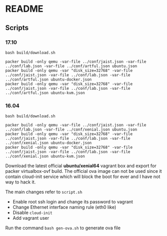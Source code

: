 # README

## Scripts

### 17.10

```shell
bash build/download.sh

packer build -only qemu -var-file ../conf/jaist.json -var-file ../conf/lab.json -var-file ../conf/artful.json ubuntu.json
packer build -only qemu -var "disk_size=32768" -var-file ../conf/jaist.json -var-file ../conf/lab.json -var-file ../conf/artful.json ubuntu-docker.json
packer build -only qemu -var "disk_size=32768" -var-file ../conf/jaist.json -var-file ../conf/lab.json -var-file ../conf/artful.json ubuntu-kvm.json
```

### 16.04

```shell
bash build/download.sh

packer build -only qemu -var-file ../conf/jaist.json -var-file ../conf/lab.json -var-file ../conf/xenial.json ubuntu.json
packer build -only qemu -var "disk_size=32768" -var-file ../conf/jaist.json -var-file ../conf/lab.json -var-file ../conf/xenial.json ubuntu-docker.json
packer build -only qemu -var "disk_size=32768" -var-file ../conf/jaist.json -var-file ../conf/lab.json -var-file ../conf/xenial.json ubuntu-kvm.json
```

Download the latest official **ubuntu/xenial64** vagrant box and export for packer virtualbox-ovf build.
The official ova image can not be used since it contain cloud-init service which will block the boot for ever and I have not way to hack it.

The main changes refer to `script.sh`

- Enable root ssh login and change its password to vagrant
- Change Ethernet interface naming rule (eth0 like)
- Disable `cloud-init`
- Add vagrant user

Run the command `bash gen-ova.sh` to generate ova file
